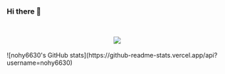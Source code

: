 ### Hi there 👋

</br>
<p align="center">
<a href="https://climbing-gecko-79f.notion.site/1e46c615e1dc4a02a0d2fb39610570ce"><img src="https://img.shields.io/badge/Notion-000000?style=flat-square&logo=Notion&logoColor=white"/></a> &nbsp
</p>
![nohy6630's GitHub stats](https://github-readme-stats.vercel.app/api?username=nohy6630)
